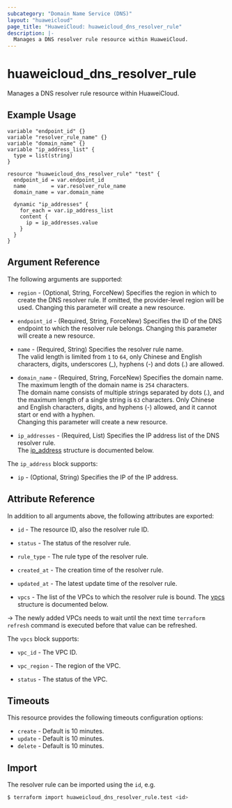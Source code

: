 ```yaml
---
subcategory: "Domain Name Service (DNS)"
layout: "huaweicloud"
page_title: "HuaweiCloud: huaweicloud_dns_resolver_rule"
description: |-
  Manages a DNS resolver rule resource within HuaweiCloud.
---
```


# huaweicloud_dns_resolver_rule

Manages a DNS resolver rule resource within HuaweiCloud.

## Example Usage

```hcl
variable "endpoint_id" {}
variable "resolver_rule_name" {}
variable "domain_name" {}
variable "ip_address_list" {
  type = list(string)
}

resource "huaweicloud_dns_resolver_rule" "test" {
  endpoint_id = var.endpoint_id
  name        = var.resolver_rule_name
  domain_name = var.domain_name

  dynamic "ip_addresses" {
    for_each = var.ip_address_list
    content {
      ip = ip_addresses.value
    }
  }
}
```

## Argument Reference

The following arguments are supported:

* `region` - (Optional, String, ForceNew) Specifies the region in which to create the DNS resolver rule.
  If omitted, the provider-level region will be used. Changing this parameter will create a new resource.

* `endpoint_id` - (Required, String, ForceNew) Specifies the ID of the DNS endpoint to which the resolver rule belongs.
  Changing this parameter will create a new resource.
  
* `name` - (Required, String) Specifies the resolver rule name.  
  The valid length is limited from `1` to `64`, only Chinese and English characters, digits, underscores (_), hyphens (-)
  and dots (.) are allowed.

* `domain_name` - (Required, String, ForceNew) Specifies the domain name.  
  The maximum length of the domain name is `254` characters.  
  The domain name consists of multiple strings separated by dots (.), and the maximum length of a single string is `63` characters.
  Only Chinese and English characters, digits, and hyphens (-) allowed, and it cannot start or end with a hyphen.  
  Changing this parameter will create a new resource.

* `ip_addresses` - (Required, List) Specifies the IP address list of the DNS resolver rule.  
  The [ip_address](#resolver_rule_ip_addresses) structure is documented below.

<a name="resolver_rule_ip_addresses"></a>
The `ip_address` block supports:

* `ip` - (Optional, String) Specifies the IP of the IP address.

## Attribute Reference

In addition to all arguments above, the following attributes are exported:

* `id` - The resource ID, also the resolver rule ID.

* `status` - The status of the resolver rule.

* `rule_type` - The rule type of the resolver rule.

* `created_at` - The creation time of the resolver rule.

* `updated_at` - The latest update time of the resolver rule.

* `vpcs` - The list of the VPCs to which the resolver rule is bound.
  The [vpcs](#resolver_rule_associated_vpcs) structure is documented below.

-> The newly added VPCs needs to wait until the next time `terraform refresh` command is executed before that value
   can be refreshed.

<a name="resolver_rule_associated_vpcs"></a>
The `vpcs` block supports:

* `vpc_id` - The VPC ID.

* `vpc_region` - The region of the VPC.

* `status` - The status of the VPC.

## Timeouts

This resource provides the following timeouts configuration options:

* `create` - Default is 10 minutes.
* `update` - Default is 10 minutes.
* `delete` - Default is 10 minutes.

## Import

The resolver rule can be imported using the `id`, e.g.

```bash
$ terraform import huaweicloud_dns_resolver_rule.test <id>
```
